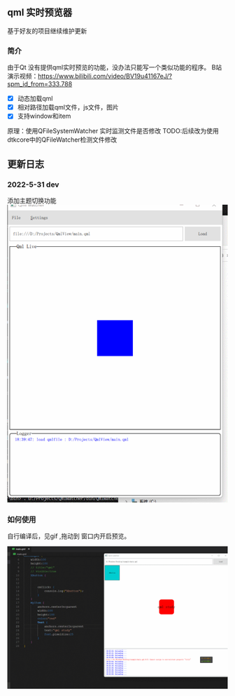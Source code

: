 ## qml 实时预览器

基于好友的项目继续维护更新

### 简介

由于Qt 没有提供qml实时预览的功能，没办法只能写一个类似功能的程序。
B站演示视频：https://www.bilibili.com/video/BV19u41167eJ/?spm_id_from=333.788

- [x] 动态加载qml
- [x] 相对路径加载qml文件，js文件，图片
- [x] 支持window和item

原理：使用QFileSystemWatcher 实时监测文件是否修改
TODO:后续改为使用dtkcore中的QFileWatcher检测文件修改


## 更新日志
### 2022-5-31 dev
 添加主题切换功能
 ![示例](docs/img/5.31.gif)


### 如何使用

自行编译后，见gif  ,拖动到 窗口内开启预览。

![GIF 2022-5-17 19-56-57](docs/img/gif.gif)
